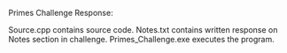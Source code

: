 Primes Challenge Response:

Source.cpp contains source code.
Notes.txt contains written response on Notes section in challenge.
Primes_Challenge.exe executes the program.
